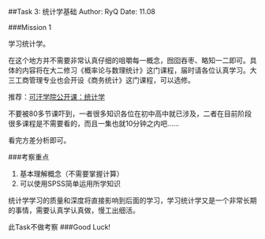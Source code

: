 ##Task 3: 统计学基础
Author: RyQ
Date: 11.08

###Mission 1

学习统计学。

在这个地方并不需要非常认真仔细的咀嚼每一概念，囫囵吞枣、略知一二即可。具体的内容将在大二修习《概率论与数理统计》这门课程，届时请各位认真学习。大三工商管理专业也会开设《商务统计》这门课程，可以选修。

推荐：[可汗学院公开课：统计学](http://open.163.com/special/Khan/khstatistics.html)

不要被80多节课吓到，一者很多知识各位在初中高中就已涉及，二者在目前阶段很多课程是不需要看的，而且一集也就10分钟之内吧……

看完方差分析即可。

###考察重点

1. 基本理解概念（不需要掌握计算）
2. 可以使用SPSS简单运用所学知识

统计学学习的质量和深度将直接影响到后面的学习，学习统计学又是一个非常长期的事情，需要认真学认真做，慢工出细活。

此Task不做考察
###Good Luck!
